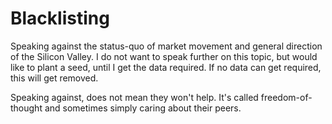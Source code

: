 # Blacklisting

Speaking against the status-quo of market movement and general direction of the Silicon Valley. I do not want to speak further on this topic, but would like to plant a seed, until I get the data required. If no data can get required, this will get removed. 

Speaking against, does not mean they won't help. It's called freedom-of-thought and sometimes simply caring about their peers.